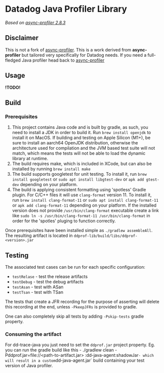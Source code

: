 # Datadog Java Profiler Library
_Based on [async-profiler 2.8.3](https://github.com/jvm-profiling-tools/java-profiler/releases/tag/v2.8.3)_

## Disclaimer
This is not a fork of [async-profiler](https://github.com/jvm-profiling-tools/async-profiler). This is a work derived from __async-profiler__ but tailored very specifically for Datadog needs.
If you need a full-fledged Java profiler head back to [async-profiler](https://github.com/jvm-profiling-tools/async-profiler)

## Usage
**!TODO!**


## Build

### Prerequisites
1. This project contains Java code and is built by gradle, as such, you need to install a JDK in order to build it. Run `brew install openjdk` to install it on MacOS.
   If building and testing on Apple Silicon (M1+), be sure to install an aarch64 OpenJDK distribution, otherwise the architecture used for compilation and the JVM based test suite will not match, which means the tests will not be able to load the dynamic library at runtime.
2. The build requires make, which is included in XCode, but can also be installed by running `brew install make`
3. The build supports googletest for unit testing. To install it, run `brew install googletest` or `sudo apt install libgtest-dev` or `apk add gtest-dev` depending on your platform.
4. The build is applying consistent formatting using 'spotless' Gradle plugin. For C/C++ files it will use `clang-format` version 11. To install it, run `brew install clang-format-11` or `sudo apt install clang-format-11` or `apk add clang-format-11` depending on your platform. If the installed version does not provide `/usr/bin/clang-format` executable create a link like `sudo ln -s /usr/bin/clang-format-11 /usr/bin/clang-format` in order for the 'spotles' pluging to function correctly.


Once prerequisites have been installed simple as `./gradlew assembleAll`. The resulting artifact is located in `ddprof-lib/build/libs/ddprof-<version>.jar`

## Testing
The associated test cases can be run for each specific configuration:
- `testRelase` - test the release artifacts
- `testDebug`  - test the debug artifacts
- `testAsan`   - test with ASan
- `testTsan`   - test with TSan

The tests that create a JFR recording for the purpose of asserting will delete this recording at the end, unless `-PkeepJFRs` is provided to gradle.

One can also completely skip all tests by adding `-Pskip-tests` gradle property.


### Consuming the artifact
For dd-trace-java you just need to set the `ddprof.jar` project property.
Eg. you can run the gradle build like this - ./gradlew clean -Pddprof.jar=file://<path-to-artifact.jar> :dd-java-agent:shadowJar` - which will result in a custom `dd-java-agent.jar` build containing your test version of Java profiler.
